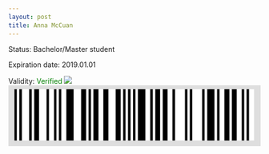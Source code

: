 ```yaml
---
layout: post
title: Anna McCuan
---
```


Status: Bachelor/Master student

Expiration date: 2019.01.01

Validity: <font color="green"> Verified</font> 
![](/members/img/Anna_McCuan.png)
![](/members/img/bar.png)
